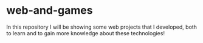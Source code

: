 # web-and-games
In this repository I will be showing some web projects that I developed, both to learn and to gain more knowledge about these technologies!
